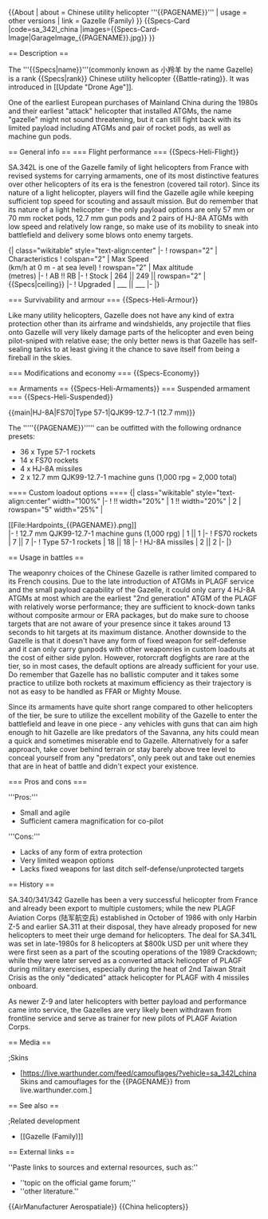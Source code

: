 {{About
| about = Chinese utility helicopter '''{{PAGENAME}}'''
| usage = other versions
| link = Gazelle (Family)
}}
{{Specs-Card
|code=sa_342l_china
|images={{Specs-Card-Image|GarageImage_{{PAGENAME}}.jpg}}
}}

== Description ==
<!-- ''In the description, the first part should be about the history of and the creation and combat usage of the helicopter, as well as its key features. In the second part, tell the reader about the helicopter in the game. Insert a screenshot of the vehicle, so that if the novice player does not remember the vehicle by name, he will immediately understand what kind of vehicle the article is talking about.'' -->
The '''{{Specs|name}}'''(commonly known as 小羚羊 by the name Gazelle) is a rank {{Specs|rank}} Chinese utility helicopter {{Battle-rating}}. It was introduced in [[Update "Drone Age"]].

One of the earliest European purchases of Mainland China during the 1980s and their earliest "attack" helicopter that installed ATGMs, the name "gazelle" might not sound threatening, but it can still fight back with its limited payload including ATGMs and pair of rocket pods, as well as machine gun pods.

== General info ==
=== Flight performance ===
{{Specs-Heli-Flight}}
<!-- ''Describe how the helicopter behaves in the air. Speed, manoeuvrability, acceleration and allowable loads - these are the most important characteristics of the vehicle.'' -->
SA.342L is one of the Gazelle family of light helicopters from France with revised systems for carrying armaments, one of its most distinctive features over other helicopters of its era is the fenestron (covered tail rotor). Since its nature of a light helicopter, players will find the Gazelle agile while keeping sufficient top speed for scouting and assault mission. But do remember that its nature of a light helicopter - the only payload options are only 57 mm or 70 mm rocket pods, 12.7 mm gun pods and 2 pairs of HJ-8A ATGMs with low speed and relatively low range, so make use of its mobility to sneak into battlefield and delivery some blows onto enemy targets.

{| class="wikitable" style="text-align:center"
|-
! rowspan="2" | Characteristics
! colspan="2" | Max Speed<br>(km/h at 0 m - at sea level)
! rowspan="2" | Max altitude<br>(metres)
|-
! AB !! RB
|-
! Stock
| 264 || 249 || rowspan="2" | {{Specs|ceiling}}
|-
! Upgraded
| ___ || ___
|-
|}

=== Survivability and armour ===
{{Specs-Heli-Armour}}
<!-- ''Examine the survivability of the helicopter. Note how vulnerable the structure is and how secure the pilot is, whether the fuel tanks are armoured, etc. Describe the armour, if there is any, and also mention the vulnerability of other critical systems.'' -->
Like many utility helicopters, Gazelle does not have any kind of extra protection other than its airframe and windshields, any projectile that flies onto Gazelle will very likely damage parts of the helicopter and even being pilot-sniped with relative ease; the only better news is that Gazelle has self-sealing tanks to at least giving it the chance to save itself from being a fireball in the skies.

=== Modifications and economy ===
{{Specs-Economy}}

== Armaments ==
{{Specs-Heli-Armaments}}
=== Suspended armament ===
{{Specs-Heli-Suspended}}
<!-- ''Describe the helicopter's suspended armament: additional cannons under the winglets, any bombs, and rockets. Since any helicopter is essentially only a platform for suspended weaponry, this section is significant and deserves your special attention. If there is no suspended weaponry remove this subsection.'' -->
{{main|HJ-8A|FS70|Type 57-1|QJK99-12.7-1 (12.7 mm)}}

The '''''{{PAGENAME}}''''' can be outfitted with the following ordnance presets:

* 36 x Type 57-1 rockets
* 14 x FS70 rockets
* 4 x HJ-8A missiles
* 2 x 12.7 mm QJK99-12.7-1 machine guns (1,000 rpg = 2,000 total)

==== Custom loadout options ====
{| class="wikitable" style="text-align:center" width="100%"
|-
! !! width="20%" | 1 !! width="20%" | 2
| rowspan="5" width="25%" | <div class="ttx-image">[[File:Hardpoints_{{PAGENAME}}.png]]</div>
|-
! 12.7 mm QJK99-12.7-1 machine guns (1,000 rpg)
| 1 || 1
|-
! FS70 rockets
| 7 || 7
|-
! Type 57-1 rockets
| 18 || 18
|-
! HJ-8A missiles
| 2 || 2
|-
|}

== Usage in battles ==
<!-- ''Describe the tactics of playing in a helicopter, the features of using the helicopter in a team and advice on tactics. Refrain from creating a "guide" - do not impose a single point of view, but instead, give the reader food for thought. Examine the most dangerous enemies and give recommendations on fighting them. If necessary, note the specifics of the game in different modes (AB, RB, SB).'' -->
The weaponry choices of the Chinese Gazelle is rather limited compared to its French cousins. Due to the late introduction of ATGMs in PLAGF service and the small payload capability of the Gazelle, it could only carry 4 HJ-8A ATGMs at most which are the earliest "2nd generation" ATGM of the PLAGF with relatively worse performance; they are sufficient to knock-down tanks without composite armour or ERA packages, but do make sure to choose targets that are not aware of your presence since it takes around 13 seconds to hit targets at its maximum distance. Another downside to the Gazelle is that it doesn't have any form of fixed weapon for self-defense and it can only carry gunpods with other weaponries in custom loadouts at the cost of either side pylon. However, rotorcraft dogfights are rare at the tier, so in most cases, the default options are already sufficient for your use. Do remember that Gazelle has no ballistic computer and it takes some practice to utilize both rockets at maximum efficiency as their trajectory is not as easy to be handled as FFAR or Mighty Mouse.

Since its armaments have quite short range compared to other helicopters of the tier, be sure to utilize the excellent mobility of the Gazelle to enter the battlefield and leave in one piece - any vehicles with guns that can aim high enough to hit Gazelle are like predators of the Savanna, any hits could mean a quick and sometimes miserable end to Gazelle. Alternatively for a safer approach, take cover behind terrain or stay barely above tree level to conceal yourself from any "predators", only peek out and take out enemies that are in heat of battle and didn't expect your existence.

=== Pros and cons ===
<!-- ''Summarise and briefly evaluate the vehicle in terms of its characteristics and combat effectiveness. Mark its pros and cons in the bulleted list. Try not to use more than 6 points for each of the characteristics. Avoid using categorical definitions such as "bad", "good" and the like - use substitutions with softer forms such as "inadequate" and "effective".'' -->

'''Pros:'''

* Small and agile
* Sufficient camera magnification for co-pilot

'''Cons:'''

* Lacks of any form of extra protection
* Very limited weapon options
* Lacks fixed weapons for last ditch self-defense/unprotected targets

== History ==
<!-- ''Describe the history of the creation and combat usage of the helicopter in more detail than in the introduction. If the historical reference turns out to be too long, take it to a separate article, taking a link to the article about the vehicle and adding a block "/History" (example: <nowiki>https://wiki.warthunder.com/(Vehicle-name)/History</nowiki>) and add a link to it here using the <code>main</code> template. Be sure to reference text and sources by using <code><nowiki><ref></ref></nowiki></code>, as well as adding them at the end of the article with <code><nowiki><references /></nowiki></code>. This section may also include the vehicle's dev blog entry (if applicable) and the in-game encyclopedia description (under <code><nowiki>=== In-game description ===</nowiki></code>, also if applicable).'' -->
SA.340/341/342 Gazelle has been a very successful helicopter from France and already been export to multiple customers; while the new PLAGF Aviation Corps (陆军航空兵) established in October of 1986 with only Harbin Z-5 and earlier SA.311 at their disposal, they have already proposed for new helicopters to meet their urge demand for helicopters. The deal for SA.341L was set in late-1980s for 8 helicopters at $800k USD per unit where they were first seen as a part of the scouting operations of the 1989 Crackdown; while they were later served as a converted attack helicopter of PLAGF during military exercises, especially during the heat of 2nd Taiwan Strait Crisis as the only "dedicated" attack helicopter for PLAGF with 4 missiles onboard.

As newer Z-9 and later helicopters with better payload and performance came into service, the Gazelles are very likely been withdrawn from frontline service and serve as trainer for new pilots of PLAGF Aviation Corps.

== Media ==
<!-- ''Excellent additions to the article would be video guides, screenshots from the game, and photos.'' -->

;Skins
* [https://live.warthunder.com/feed/camouflages/?vehicle=sa_342l_china Skins and camouflages for the {{PAGENAME}} from live.warthunder.com.]

== See also ==
<!-- ''Links to the articles on the War Thunder Wiki that you think will be useful for the reader, for example:''
* ''reference to the series of the helicopter;''
* ''links to approximate analogues of other nations and research trees.'' -->

;Related development
* [[Gazelle (Family)]]

== External links ==
<!-- ''Paste links to sources and external resources, such as:''
* ''topic on the official game forum;''
* ''other literature.'' -->
''Paste links to sources and external resources, such as:''

* ''topic on the official game forum;''
* ''other literature.''

{{AirManufacturer Aerospatiale}}
{{China helicopters}}